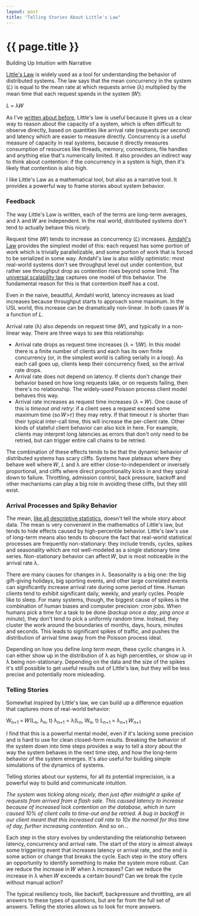 ```yaml
---
layout: post
title: "Telling Stories About Little's Law"
---
```


{{ page.title }}
================

<p class="meta">Building Up Intuition with Narrative</p>

[Little's Law](https://en.wikipedia.org/wiki/Little's_law) is widely used as a tool for understanding the behavior of distributed systems. The law says that the mean concurrency in the system (𝐿) is equal to the mean rate at which requests arrive (λ) multiplied by the mean time that each request spends in the system (𝑊):

𝐿 = λ𝑊

As I've [written about before](//brooker.co.za/blog/2017/12/28/mean.html), Little's law is useful because it gives us a clear way to reason about the capacity of a system, which is often difficult to observe directly, based on quantities like arrival rate (requests per second) and latency which are easier to measure directly. Concurrency is a useful measure of capacity in real systems, because it directly measures consumption of resources like threads, memory, connections, file handles and anything else that's numerically limited. It also provides an indirect way to think about contention: if the concurrency in a system is high, then it's likely that contention is also high.

I like Little's Law as a mathematical tool, but also as a narrative tool. It provides a powerful way to frame stories about system behavior.

### Feedback
The way Little's Law is written, each of the terms are long-term averages, and λ and 𝑊 are independent. In the real world, distributed systems don't tend to actually behave this nicely.

Request time (𝑊) tends to increase as concurrency (𝐿) increases. [Amdahl's Law](https://en.wikipedia.org/wiki/Amdahl%27s_law) provides the simplest model of this: each request has some portion of work which is trivially parallelizable, and some portion of work that is forced to be serialized in some way. Amdahl's law is also wildly optimistic: most real-world systems don't see throughput level out under contention, but rather see throughput drop as contention rises beyond some limit. The [universal scalability law](http://www.perfdynamics.com/Manifesto/USLscalability.html) captures one model of this behavior. The fundamental reason for this is that contention itself has a cost.

Even in the naive, beautiful, Amdahl world, latency increases as load increases because throughput starts to approach some maximum. In the USL world, this increase can be dramatically non-linear. In both cases 𝑊 is a function of 𝐿.

Arrival rate (λ) also depends on request time (𝑊), and typically in a non-linear way. There are three ways to see this relationship:

- Arrival rate drops as request time increases (λ ∝ 1/𝑊). In this model there is a finite number of clients and each has its own finite concurrency (or, in the simplest world is calling serially in a loop). As each call goes up, clients keep their concurrency fixed, so the arrival rate drops.
- Arrival rate does not depend on latency. If clients don't change their behavior based on how long requests take, or on requests failing, then there's no relationship. The widely-used Poisson process client model behaves this way.
- Arrival rate increases as request time increases (λ ∝ 𝑊). One cause of this is *timeout and retry*: if a client sees a request exceed some maximum time (so 𝑊>𝜏) they may retry. If that timeout 𝜏 is shorter than their typical inter-call time, this will increase the per-client rate. Other kinds of stateful client behavior can also kick in here. For example, clients may interpret long latencies as errors that don't only need to be retried, but can trigger entire call chains to be retried.

The combination of these effects tends to be that the dynamic behavior of distributed systems has scary cliffs. Systems have plateaus where they behave well where 𝑊, 𝐿 and λ are either close-to-independent or inversely proportional, and cliffs where direct proportionality kicks in and they spiral down to failure. Throttling, admission control, back pressure, backoff and other mechanisms can play a big role in avoiding these cliffs, but they still exist.

### Arrival Processes and Spiky Behavior
The mean, [like all descriptive statistics](//brooker.co.za/blog/2017/12/28/mean.html), doesn't tell the whole story about data. The mean is very convenient in the mathematics of Little's law, but tends to hide effects caused by high-percentile behavior. Little's law's use of long-term means also tends to obscure the fact that real-world statistical processes are frequently non-stationary: they include trends, cycles, spikes and seasonality which are not well-modeled as a single stationary time series. Non-stationary behavior can affect 𝑊, but is most noticeable in the arrival rate λ.

There are many causes for changes in λ. Seasonality is a big one: the big gift-giving holidays, big sporting events, and other large correlated events can significantly increase arrival rate during some period of time. Human clients tend to exhibit significant daily, weekly, and yearly cycles. People like to sleep. For many systems, though, the biggest cause of spikes is the combination of human biases and computer precision: *cron* jobs. When humans pick a time for a task to be done (*backup once a day*, *ping once a minute*), they don't tend to pick a uniformly random time. Instead, they cluster the work around the boundaries of months, days, hours, minutes and seconds. This leads to significant spikes of traffic, and pushes the distribution of arrival time away from the Poisson process ideal.

Depending on how you define *long term mean*, these cyclic changes in λ can either show up in the distribution of λ as high percentiles, or show up in λ being non-stationary. Depending on the data and the size of the spikes it's still possible to get useful results out of Little's law, but they will be less precise and potentially more misleading.

### Telling Stories
Somewhat inspired by Little's law, we can build up a difference equation that captures more of real-world behavior:

W<sub>n+1</sub> = 𝑊(L<sub>n</sub>, λ<sub>n</sub>, t)
λ<sub>n+1</sub> = λ(L<sub>n</sub>, W<sub>n</sub>, t)
L<sub>n+1</sub> = λ<sub>n+1</sub> 𝑊<sub>n+1</sub>

I find that this is a powerful mental model, even if it's lacking some precision and is hard to use for clean closed-form results. Breaking the behavior of the system down into time steps provides a way to tell a story about the way the system behaves in the next time step, and how the long-term behavior of the system emerges. It's also useful for building simple simulations of the dynamics of systems.

Telling stories about our systems, for all its potential imprecision, is a powerful way to build and communicate intuition.

*The system was ticking along nicely, then just after midnight a spike of requests from arrived from a flash sale. This caused latency to increase because of increased lock contention on the database, which in turn caused 10% of client calls to time-out and be retried. A bug in backoff in our client meant that this increased call rate to 10x the normal for this time of day, further increasing contention.* And so on...

Each step in the story evolves by understanding the relationship between latency, concurrency and arrival rate. The start of the story is almost always some triggering event that increases latency or arrival rate, and the end is some action or change that breaks the cycle. Each step in the story offers an opportunity to identify something to make the system more robust. Can we reduce the increase in 𝑊 when λ increases? Can we reduce the increase in λ when 𝑊 exceeds a certain bound? Can we break the cycle without manual action?

The typical resiliency tools, like backoff, backpressure and throttling, are all answers to these types of questions, but are far from the full set of answers. Telling the stories allows us to look for more answers.
